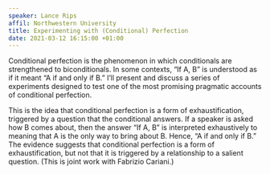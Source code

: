 ```yaml
---
speaker: Lance Rips
affil: Northwestern University
title: Experimenting with (Conditional) Perfection
date: 2021-03-12 16:15:00 +01:00
---
```

Conditional perfection is the phenomenon in which conditionals are strengthened to biconditionals.
In some contexts, “If A, B” is understood as if it meant “A if and only if B.” I’ll present and discuss a series of experiments designed to test one of the most promising pragmatic accounts of conditional perfection.
<!--more-->
This is the idea that conditional perfection is a form of exhaustification, triggered by a question that the conditional answers.
If a speaker is asked how B comes about, then the answer “If A, B” is interpreted exhaustively to meaning that A is the only way to bring about B.
Hence, “A if and only if B.” The evidence suggests that conditional perfection is a form of exhaustification, but not that it is triggered by a relationship to a salient question.
(This is joint work with Fabrizio Cariani.)
